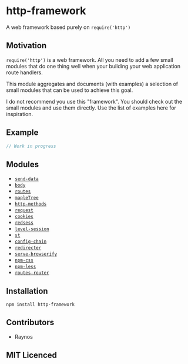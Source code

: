 # http-framework

A web framework based purely on `require('http')`

## Motivation

`require('http')` is a web framework. All you need to add a few
  small modules that do one thing well when your building your
  web application route handlers.

This module aggregates and documents (with examples) a selection
  of small modules that can be used to achieve this goal.

I do not recommend you use this "framework". You should check
  out the small modules and use them directly. Use the list of
  examples here for inspiration.

## Example

```js
// Work in progress
```

## Modules

 - [`send-data`][1]
 - [`body`][2]
 - [`routes`][3]
 - [`mapleTree`][4]
 - [`http-methods`][5]
 - [`request`][6]
 - [`cookies`][7]
 - [`redsess`][8]
 - [`level-session`][9]
 - [`st`][10]
 - [`config-chain`][11]
 - [`redirecter`][12]
 - [`serve-browserify`][13]
 - [`npm-css`][14]
 - [`npm-less`][15]
 - [`routes-router`][16]

## Installation

`npm install http-framework`

## Contributors

 - Raynos

## MIT Licenced

  [1]: https://github.com/Raynos/send-data
  [2]: https://github.com/Raynos/body
  [3]: https://github.com/aaronblohowiak/routes.js
  [4]: https://github.com/saambarati/mapleTree
  [5]: https://github.com/Raynos/http-methods
  [6]: https://github.com/mikeal/request
  [7]: https://github.com/jed/cookies
  [8]: https://github.com/isaacs/redsess
  [9]: https://github.com/rvagg/level-session
  [10]: https://github.com/isaacs/st
  [11]: https://github.com/dominictarr/config-chain
  [12]: https://github.com/Raynos/redirecter
  [13]: https://github.com/Raynos/serve-browserify
  [14]: https://github.com/defunctzombie/npm-css
  [15]: https://github.com/Raynos/npm-less
  [16]: https://github.com/Raynos/routes-router
